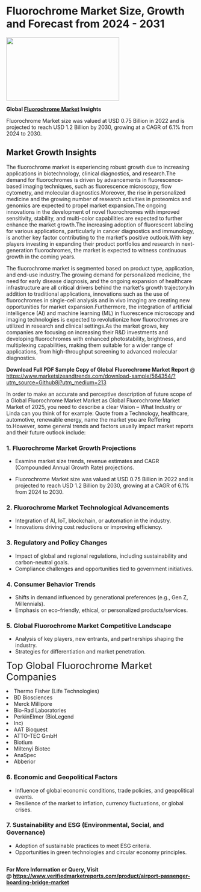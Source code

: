 <H1>Fluorochrome Market Size, Growth and Forecast from 2024 - 2031</H1><img class="aligncenter size-medium wp-image-584254" src="https://thirdeyenews.in/wp-content/uploads/2024/09/Global-Market-Research-300x168.jpeg" alt="" width="300" height="168" /><p><strong>Global&nbsp;<a href="https://www.marketsizeandtrends.com/download-sample/564354/?utm_source=Github8j?utm_medium=213">Fluorochrome Market</a> Insights</strong></p><p>Fluorochrome Market size was valued at USD 0.75 Billion in 2022 and is projected to reach USD 1.2 Billion by 2030, growing at a CAGR of 6.1% from 2024 to 2030.</p><p><h2>Market Growth Insights</h2> <p>The fluorochrome market is experiencing robust growth due to increasing applications in biotechnology, clinical diagnostics, and research.The demand for fluorochromes is driven by advancements in fluorescence-based imaging techniques, such as fluorescence microscopy, flow cytometry, and molecular diagnostics.Moreover, the rise in personalized medicine and the growing number of research activities in proteomics and genomics are expected to propel market expansion.The ongoing innovations in the development of novel fluorochromes with improved sensitivity, stability, and multi-color capabilities are expected to further enhance the market growth.The increasing adoption of fluorescent labeling for various applications, particularly in cancer diagnostics and immunology, is another key factor contributing to the market's positive outlook.With key players investing in expanding their product portfolios and research in next-generation fluorochromes, the market is expected to witness continuous growth in the coming years.</p> <p>The fluorochrome market is segmented based on product type, application, and end-use industry.The growing demand for personalized medicine, the need for early disease diagnosis, and the ongoing expansion of healthcare infrastructure are all critical drivers behind the market's growth trajectory.In addition to traditional applications, innovations such as the use of fluorochromes in single-cell analysis and in vivo imaging are creating new opportunities for market expansion.Furthermore, the integration of artificial intelligence (AI) and machine learning (ML) in fluorescence microscopy and imaging technologies is expected to revolutionize how fluorochromes are utilized in research and clinical settings.As the market grows, key companies are focusing on increasing their R&D investments and developing fluorochromes with enhanced photostability, brightness, and multiplexing capabilities, making them suitable for a wider range of applications, from high-throughput screening to advanced molecular diagnostics.<p><span class=""><strong>Download Full PDF Sample Copy of Global Fluorochrome Market Report</strong> @ <a href="https://www.marketsizeandtrends.com/download-sample/564354/?utm_source=Github8j?utm_medium=213" target="_blank">https://www.marketsizeandtrends.com/download-sample/564354/?utm_source=Github8j?utm_medium=213</a></span></p><p>In order to make an accurate and perceptive description of future scope of a Global&nbsp;Fluorochrome Market Market as Global&nbsp;Fluorochrome Market Market of 2025, you need to describe a clear Vision &ndash; What Industry or Linda can you think of for example: Quote from a Technology, healthcare, automotive, renewable energy, name the market you are Reffering to.However, some general trends and factors usually impact market reports and their future outlook include:</p><h3>1.&nbsp;<strong>Fluorochrome Market Growth Projections</strong></h3><ul><li>Examine market size trends, revenue estimates and CAGR (Compounded Annual Growth Rate) projections.</li><li><p>Fluorochrome Market size was valued at USD 0.75 Billion in 2022 and is projected to reach USD 1.2 Billion by 2030, growing at a CAGR of 6.1% from 2024 to 2030.</p></li></ul><h3>2.&nbsp;<strong>Fluorochrome Market Technological Advancements</strong></h3><ul><li>Integration of AI, IoT, blockchain, or automation in the industry.</li><li>Innovations driving cost reductions or improving efficiency.</li></ul><h3>3.&nbsp;<strong>Regulatory and Policy Changes</strong></h3><ul><li>Impact of global and regional regulations, including sustainability and carbon-neutral goals.</li><li>Compliance challenges and opportunities tied to government initiatives.</li></ul><h3>4.&nbsp;<strong>Consumer Behavior Trends</strong></h3><ul><li>Shifts in demand influenced by generational preferences (e.g., Gen Z, Millennials).</li><li>Emphasis on eco-friendly, ethical, or personalized products/services.</li></ul><h3>5.&nbsp;<strong>Global Fluorochrome Market Competitive Landscape</strong></h3><ul><li>Analysis of key players, new entrants, and partnerships shaping the industry.</li><li>Strategies for differentiation and market penetration.</li></ul><p data-pm-slice="1 1 []"><span style="color: inherit; font-family: inherit; font-size: 25px;">Top Global Fluorochrome Market Companies</span></p><div class="" data-test-id=""><p><li>Thermo Fisher (Life Technologies)</li><li> BD Biosciences</li><li> Merck Millipore</li><li> Bio-Rad Laboratories</li><li> PerkinElmer (BioLegend</li><li> Inc)</li><li> AAT Bioquest</li><li> ATTO-TEC GmbH</li><li> Biotium</li><li> Miltenyi Biotec</li><li> AnaSpec</li><li> Abberior</li></p></div><h3>6.&nbsp;<strong>Economic and Geopolitical Factors</strong></h3><ul><li>Influence of global economic conditions, trade policies, and geopolitical events.</li><li>Resilience of the market to inflation, currency fluctuations, or global crises.</li></ul><h3>7.&nbsp;<strong>Sustainability and ESG (Environmental, Social, and Governance)</strong></h3><ul><li>Adoption of sustainable practices to meet ESG criteria.</li><li>Opportunities in green technologies and circular economy principles.</li></ul><h2><strong style="font-size: 14px;">For More Information or Query, Visit @&nbsp;</strong><a style="background-color: #ffffff; font-size: 14px;" href="https://www.marketsizeandtrends.com/report/fluorochrome-market/" target="_blank">https://www.verifiedmarketreports.com/product/airport-passenger-boarding-bridge-market</a></h2>